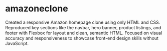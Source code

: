 # amazoneclone
Created a responsive Amazon homepage clone using only HTML and CSS. Reproduced key sections like the navbar, hero banner, product listings, and footer with Flexbox for layout and clean, semantic HTML. Focused on visual accuracy and responsiveness to showcase front-end design skills without JavaScript.
